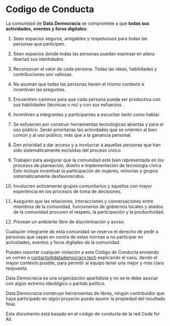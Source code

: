 # Codigo de Conducta #

La comunidad de **Data.Democracia** se compromete a que **todas sus actividades, eventos y foros digitales**:

1. Sean espacios seguros, amigables y respetuosos para todas las personas que participen.

2. Sean espacios donde todas las personas puedan expresar en plena libertad sus identidades.

3. Reconozcan el valor de cada persona. Todas las ideas, habilidades y contribuciones son valiosas.

4. No asuman que todas las personas tienen el mismo contexto e incentiven las preguntas.

5. Encuentren caminos para que cada persona pueda ser productiva con sus habilidades (técnicas o no) y con sus esfuerzos
.
6. Incentiven a integrantes y participantes a escuchar tanto como hablar.

7. Se esfuercen por construir herramientas tecnológicas abiertas y para el uso público. Serán prioritarias las actividades que 
se orienten al bien común y al uso público, más que a la ganancia personal.

8. Den prioridad a dar acceso y a involucrar a aquellas personas que han sido sistemáticamente excluidas del proceso cívico.

9. Trabajen para asegurar que la comunidad esté bien representada en los procesos de planeación, diseño e implementación de 
tecnología cívica. Esto incluye incentivar la participación de mujeres, minorías y grupos sistemáticamente desfavorecidos.

10. Involucren activamente grupos comunitarios y aquellos con mayor experiencia en los procesos de toma de decisiones.

11. Aseguren que las relaciones, interacciones y conversaciones entre miembros de la comunidad, funcionarios de gobiernos 
locales y aliados de la comunidad procuren el respeto, la participación y la productividad.

12. Provean un ambiente libre de discriminación y acoso.

Cualquier integrante de esta comunidad se reserva el derecho de pedir a personas que vayan en contra de estas normas a no participar
en actividades, eventos y foros digitales de la comunidad. 

Puedes reportar cualquier violación a este Código de Conducta enviando un correo a contacto@datademocracy.tech explicando el caso, 
dando el mayor contexto posible, para permitir al equipo tener una mejor y más clara respuesta.

Data.Democracia es una organización apartidista y no se le debe asociar con algún extremo ideológico o partido político.

Data.Democracia construye herramientas de libres, ningún contribuidor que haya participado en algún proyecto puede asumir la 
propiedad del resultado final.

Este documento está basado en el código de conducta de la red Code for All.

